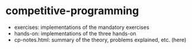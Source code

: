 # competitive-programming
- exercises: implementations of the mandatory exercises
- hands-on: implementations of the three hands-on
- cp-notes.html: summary of the theory, problems explained, etc. (here)
